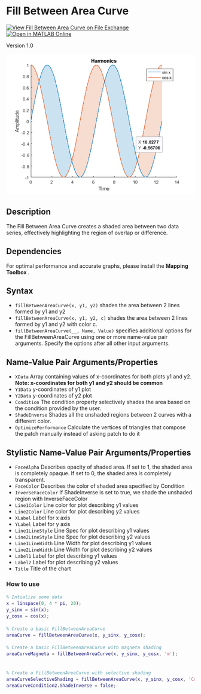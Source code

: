 # Fill Between Area Curve

[![View Fill Between Area Curve on File Exchange](https://www.mathworks.com/matlabcentral/images/matlab-file-exchange.svg)](https://www.mathworks.com/matlabcentral/fileexchange/133622-fill-between-area-curve) [![Open in MATLAB Online](https://www.mathworks.com/images/responsive/global/open-in-matlab-online.svg)](https://matlab.mathworks.com/open/github/v1?repo=MATLAB-Graphics-and-App-Building/fill-between-area-curve&file=Example.mlx)

Version 1.0

<img src="examplePic.png">

## Description 
The Fill Between Area Curve creates a shaded area between two data series, effectively highlighting the region of overlap or difference.

## Dependencies
For optimal performance and accurate graphs, please install the <b> Mapping Toolbox </b>. 

## Syntax
* `fillBetweenAreaCurve(x, y1, y2)` shades the area between 2 lines formed by y1 and y2
* `fillBetweenAreaCurve(x, y1, y2, c)` shades the area between 2 lines formed by y1 and y2 with color c.
* `fillBetweenAreaCurve(__, Name, Value)` specifies additional options for the FillBetweenAreaCurve using one or more name-value pair arguments. Specify the options after all other input arguments.

## Name-Value Pair Arguments/Properties

* `XData` Array containing values of x-coordinates for both plots y1 and y2. <b> Note: x-coordinates for both y1 and y2 should be common </b>
* `Y1Data` y-coordinates of y1 plot
* `Y2Data` y-coordinates of y2 plot
* `Condition` The condition property selectively shades the area based on the condition provided by the user. 
* `ShadeInverse` Shades all the unshaded regions between 2 curves with a different color. 
* `OptimizePerformance` Calculate the vertices of triangles that compose the patch manually instead of asking patch to do it
## Stylistic Name-Value Pair Arguments/Properties

* `FaceAlpha` Describes opacity of shaded area. If set to 1, the shaded area is completely opaque. If set to 0, the shaded area is completely transparent. 
* `FaceColor` Describes the color of shaded area specified by Condition
* `InverseFaceColor` If ShadeInverse is set to true, we shade the unshaded region with InverseFaceColor
* `Line1Color` Line color for plot describing y1 values
* `Line2Color` Line color for plot describing y2 values
* `XLabel` Label for x axis
* `YLabel` Label for y axis
* `Line1LineStyle` Line Spec for plot describing y1 values
* `Line2LineStyle` Line Spec for plot describing y2 values
* `Line1LineWidth` Line Width for plot describing y1 values
* `Line2LineWidth` Line Width for plot describing y2 values 
* `Label1` Label for plot describing y1 values
* `Label2` Label for plot describing y2 values
* `Title` Title of the chart


### How to use

```matlab
% Intialize some data 
x = linspace(0, 4 * pi, 20);
y_sinx = sin(x);
y_cosx = cos(x);

% Create a basic FillBetweenAreaCurve
areaCurve = fillBetweenAreaCurve(x, y_sinx, y_cosx);

% Create a basic FillBetweenAreaCurve with magneta shading
areaCurveMagneta = fillBetweenAreaCurve(x, y_sinx, y_cosx, 'm');


% Create a FillBetweenAreaCurve with selective shading
areaCurveSelectiveShading = fillBetweenAreaCurve(x, y_sinx, y_cosx, 'Condition',   @(x, y1, y2) x > 2 & x < 4);
areaCurveCondition2.ShadeInverse = false;

```
